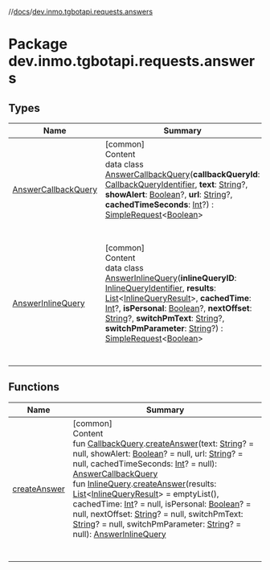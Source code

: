 //[docs](../../index.md)/[dev.inmo.tgbotapi.requests.answers](index.md)



# Package dev.inmo.tgbotapi.requests.answers  


## Types  
  
|  Name |  Summary | 
|---|---|
| <a name="dev.inmo.tgbotapi.requests.answers/AnswerCallbackQuery///PointingToDeclaration/"></a>[AnswerCallbackQuery](-answer-callback-query/index.md)| <a name="dev.inmo.tgbotapi.requests.answers/AnswerCallbackQuery///PointingToDeclaration/"></a>[common]  <br>Content  <br>data class [AnswerCallbackQuery](-answer-callback-query/index.md)(**callbackQueryId**: [CallbackQueryIdentifier](../dev.inmo.tgbotapi.types/index.md#%5Bdev.inmo.tgbotapi.types%2FCallbackQueryIdentifier%2F%2F%2FPointingToDeclaration%2F%5D%2FClasslikes%2F625018081), **text**: [String](https://kotlinlang.org/api/latest/jvm/stdlib/kotlin/-string/index.html)?, **showAlert**: [Boolean](https://kotlinlang.org/api/latest/jvm/stdlib/kotlin/-boolean/index.html)?, **url**: [String](https://kotlinlang.org/api/latest/jvm/stdlib/kotlin/-string/index.html)?, **cachedTimeSeconds**: [Int](https://kotlinlang.org/api/latest/jvm/stdlib/kotlin/-int/index.html)?) : [SimpleRequest](../dev.inmo.tgbotapi.requests.abstracts/-simple-request/index.md)<[Boolean](https://kotlinlang.org/api/latest/jvm/stdlib/kotlin/-boolean/index.html)>   <br><br><br>|
| <a name="dev.inmo.tgbotapi.requests.answers/AnswerInlineQuery///PointingToDeclaration/"></a>[AnswerInlineQuery](-answer-inline-query/index.md)| <a name="dev.inmo.tgbotapi.requests.answers/AnswerInlineQuery///PointingToDeclaration/"></a>[common]  <br>Content  <br>data class [AnswerInlineQuery](-answer-inline-query/index.md)(**inlineQueryID**: [InlineQueryIdentifier](../dev.inmo.tgbotapi.types/index.md#%5Bdev.inmo.tgbotapi.types%2FInlineQueryIdentifier%2F%2F%2FPointingToDeclaration%2F%5D%2FClasslikes%2F625018081), **results**: [List](https://kotlinlang.org/api/latest/jvm/stdlib/kotlin.collections/-list/index.html)<[InlineQueryResult](../dev.inmo.tgbotapi.types.InlineQueries.InlineQueryResult.abstracts/-inline-query-result/index.md)>, **cachedTime**: [Int](https://kotlinlang.org/api/latest/jvm/stdlib/kotlin/-int/index.html)?, **isPersonal**: [Boolean](https://kotlinlang.org/api/latest/jvm/stdlib/kotlin/-boolean/index.html)?, **nextOffset**: [String](https://kotlinlang.org/api/latest/jvm/stdlib/kotlin/-string/index.html)?, **switchPmText**: [String](https://kotlinlang.org/api/latest/jvm/stdlib/kotlin/-string/index.html)?, **switchPmParameter**: [String](https://kotlinlang.org/api/latest/jvm/stdlib/kotlin/-string/index.html)?) : [SimpleRequest](../dev.inmo.tgbotapi.requests.abstracts/-simple-request/index.md)<[Boolean](https://kotlinlang.org/api/latest/jvm/stdlib/kotlin/-boolean/index.html)>   <br><br><br>|


## Functions  
  
|  Name |  Summary | 
|---|---|
| <a name="dev.inmo.tgbotapi.requests.answers//createAnswer/dev.inmo.tgbotapi.types.CallbackQuery.CallbackQuery#kotlin.String?#kotlin.Boolean?#kotlin.String?#kotlin.Int?/PointingToDeclaration/"></a>[createAnswer](create-answer.md)| <a name="dev.inmo.tgbotapi.requests.answers//createAnswer/dev.inmo.tgbotapi.types.CallbackQuery.CallbackQuery#kotlin.String?#kotlin.Boolean?#kotlin.String?#kotlin.Int?/PointingToDeclaration/"></a>[common]  <br>Content  <br>fun [CallbackQuery](../dev.inmo.tgbotapi.types.CallbackQuery/-callback-query/index.md).[createAnswer](create-answer.md)(text: [String](https://kotlinlang.org/api/latest/jvm/stdlib/kotlin/-string/index.html)? = null, showAlert: [Boolean](https://kotlinlang.org/api/latest/jvm/stdlib/kotlin/-boolean/index.html)? = null, url: [String](https://kotlinlang.org/api/latest/jvm/stdlib/kotlin/-string/index.html)? = null, cachedTimeSeconds: [Int](https://kotlinlang.org/api/latest/jvm/stdlib/kotlin/-int/index.html)? = null): [AnswerCallbackQuery](-answer-callback-query/index.md)  <br>fun [InlineQuery](../dev.inmo.tgbotapi.types.InlineQueries.abstracts/-inline-query/index.md).[createAnswer](create-answer.md)(results: [List](https://kotlinlang.org/api/latest/jvm/stdlib/kotlin.collections/-list/index.html)<[InlineQueryResult](../dev.inmo.tgbotapi.types.InlineQueries.InlineQueryResult.abstracts/-inline-query-result/index.md)> = emptyList(), cachedTime: [Int](https://kotlinlang.org/api/latest/jvm/stdlib/kotlin/-int/index.html)? = null, isPersonal: [Boolean](https://kotlinlang.org/api/latest/jvm/stdlib/kotlin/-boolean/index.html)? = null, nextOffset: [String](https://kotlinlang.org/api/latest/jvm/stdlib/kotlin/-string/index.html)? = null, switchPmText: [String](https://kotlinlang.org/api/latest/jvm/stdlib/kotlin/-string/index.html)? = null, switchPmParameter: [String](https://kotlinlang.org/api/latest/jvm/stdlib/kotlin/-string/index.html)? = null): [AnswerInlineQuery](-answer-inline-query/index.md)  <br><br><br>|

